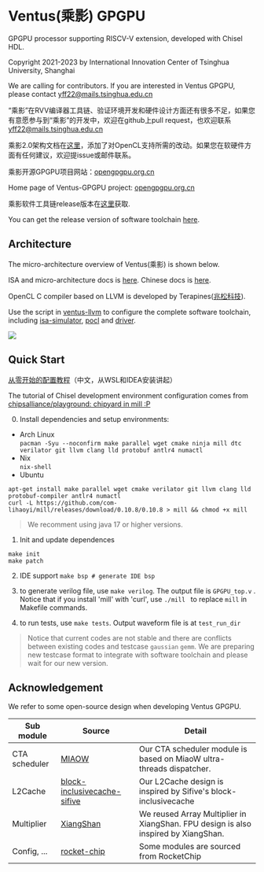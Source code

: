 # Ventus(乘影) GPGPU
GPGPU processor supporting RISCV-V extension, developed with Chisel HDL.

Copyright 2021-2023 by International Innovation Center of Tsinghua University, Shanghai

We are calling for contributors. If you are interested in Ventus GPGPU, please contact yff22@mails.tsinghua.edu.cn

“乘影”在RVV编译器工具链、验证环境开发和硬件设计方面还有很多不足，如果您有意愿参与到“乘影”的开发中，欢迎在github上pull request，也欢迎联系 yff22@mails.tsinghua.edu.cn

乘影2.0架构文档在[这里](https://github.com/THU-DSP-LAB/ventus-gpgpu/blob/master/docs/乘影GPGPU架构文档手册v2.0.pdf)，添加了对OpenCL支持所需的改动。如果您在软硬件方面有任何建议，欢迎提issue或邮件联系。

乘影开源GPGPU项目网站：[opengpgpu.org.cn](https://opengpgpu.org.cn/)

Home page of Ventus-GPGPU project: [opengpgpu.org.cn](https://opengpgpu.org.cn/)

乘影软件工具链release版本在[这里](https://opengpgpu.org.cn/html/web/project/release/index.html)获取.

You can get the release version of software toolchain [here](https://opengpgpu.org.cn/html/web/project/release/index.html).

## Architecture

The micro-architecture overview of Ventus(乘影) is shown below. 

ISA and micro-architecture docs is [here](https://github.com/THU-DSP-LAB/ventus-gpgpu/blob/master/docs/ventus%20GPGPU%20architecture%20whitepaper%20v2.0.pdf). Chinese docs is [here](https://github.com/THU-DSP-LAB/ventus-gpgpu/blob/master/docs/乘影GPGPU架构文档手册v2.0.pdf). 

OpenCL C compiler based on LLVM is developed by Terapines([兆松科技](https://www.terapines.com/)).

Use the script in [ventus-llvm](https://github.com/THU-DSP-LAB/llvm-project) to configure the complete software toolchain, including [isa-simulator](https://github.com/THU-DSP-LAB/ventus-gpgpu-isa-simulator), [pocl](https://github.com/THU-DSP-LAB/pocl) and [driver](https://github.com/THU-DSP-LAB/pocl).


![](./docs/images/ventus_arch.png)

## Quick Start
[从零开始的配置教程](https://zhuanlan.zhihu.com/p/586445036)（中文，从WSL和IDEA安装讲起）

The tutorial of Chisel development environment configuration comes from [chipsalliance/playground: chipyard in mill :P](https://github.com/chipsalliance/playground)

0. Install dependencies and setup environments: 
- Arch Linux  
`pacman -Syu --noconfirm make parallel wget cmake ninja mill dtc verilator git llvm clang lld protobuf antlr4 numactl`
- Nix  
`nix-shell`
- Ubuntu  
```shell
apt-get install make parallel wget cmake verilator git llvm clang lld protobuf-compiler antlr4 numactl
curl -L https://github.com/com-lihaoyi/mill/releases/download/0.10.8/0.10.8 > mill && chmod +x mill
```
> We recomment using java 17 or higher versions.

1. Init and update dependences

```shell
make init
make patch
```

2. IDE support  `make bsp # generate IDE bsp`

3. to generate verilog file, use `make verilog`. The output file is `GPGPU_top.v` . Notice that if you install 'mill' with 'curl', use `./mill ` to replace `mill` in Makefile commands.

4. to run tests, use `make tests`. Output waveform file is at `test_run_dir`  

> Notice that current codes are not stable and there are conflicts between existing codes and testcase `gaussian` `gemm`. We are preparing new testcase format to integrate with software toolchain and please wait for our new version.

## Acknowledgement

We refer to some open-source design when developing Ventus GPGPU.

| Sub module                | Source                                                                                                                                              | Detail                                                                         |
|---------------------------|-----------------------------------------------------------------------------------------------------------------------------------------------------|--------------------------------------------------------------------------------|
| CTA scheduler             | [MIAOW](https://github.com/VerticalResearchGroup/miaow)                                                                                             | Our CTA scheduler module is based on MiaoW ultra-threads dispatcher.           |
| L2Cache                   | [block-inclusivecache-sifive](https://github.com/sifive/block-inclusivecache-sifive) | Our L2Cache design is inspired by Sifive's block-inclusivecache     |
| Multiplier                | [XiangShan](https://github.com/OpenXiangShan/XiangShan)                                                                                             | We reused Array Multiplier in XiangShan. FPU design is also inspired by XiangShan. |
| Config, ... |  [rocket-chip](https://github.com/chipsalliance/rocket-chip)                                                                                                                                         | Some modules are sourced from RocketChip                                       |




